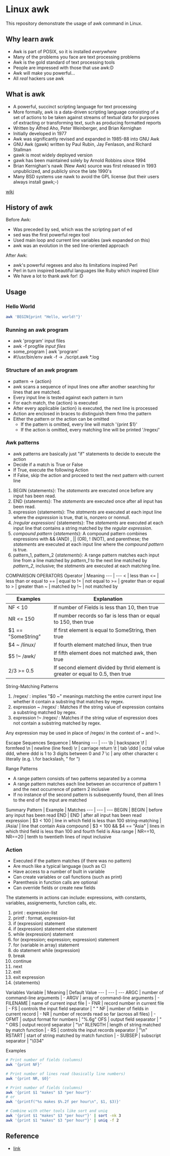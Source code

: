 # Linux awk

This repository demonstrate the usage of awk command in Linux.

## Why learn awk

- Awk is part of POSIX, so it is installed *everywhere*
- Many of the problems you face are text processing problems
- Awk is the gold standard of text processing tools
- People are impressed with those that use awk:D
- Awk will make you powerful...
- All *real* hackers use awk

 ## What is awk

- A powerful, succinct scripting language for text processing
- More formally, awk is a data-driven scripting language consisting of a set of actions to be taken against streams of textual data for purposes of extracting or transforming text, such as producing formatted reports
- Written by Alfred Aho, Peter Weinberger, and Brian Kernighan
- Initially developed in 1977
- Awk was significantly revised and expanded in 1985-88 into GNU Awk
- GNU Awk (gawk) written by Paul Rubin, Jay Fenlason, and Richard Stallman
- gawk is most widely deployed version
- gawk has been maintained solely by Arnold Robbins since 1994
- Brian Kernighan's nawk (New Awk) source was first released in 1993 unpublicized, and publicly since the late 1990's
- Many BSD systems use nawk to avoid the GPL license (but their users always install gawk;-)

[wiki](https://en.wikipedia.org/wiki/AWK)

## History of awk

Before Awk:
- Was preceded by sed, which was the scripting part of ed
- sed was the first powerful regex tool
- Used main loop and current line variables (awk expanded on this)
- awk was an evolution in the sed line-oriented approach

After Awk:
- awk's powerful regexes and also its limitations inspired Perl
- Perl in turn inspired beautiful languages like Ruby which inspired Elixir
- We have a lot to thank awk for! :D

## Usage

### Hello World

```bash
awk 'BEGIN{print "Hello, world!"}'
```

### Running an awk program

- awk 'program' input files
- awk -f progfile *input files*
- some_program | awk 'program'
- #!/usr/bin/env awk -f -> ./script.awk *.log

### Structure of an awk program

- pattern -> {action}
- awk scans a sequence of input lines one after another searching for lines that are matched.
- Every input line is tested against each pattern in turn
- For each match, the {action} is executed
- After every applicable {action} is executed, the next line is processed
- Action are enclosed in braces to distinguish them frmo the pattern
- Either the pattern or the action can be omitted
    - If the pattern is omitted, every line will match '{print $1}'
    - If the action is omitted, every matching line will be printed '/regex/'

### Awk patterns

- awk patterns are basically just "if" statements to decide to execute the action
- Decide if a match is True or False
- If True, execute the following Action
- If False, skip the action and proceed to test the next pattern with current line

1. BEGIN {statements}: The *statements* are executed once before any input has been read.
1. END {statements}: The *statements* are executed once after all input has been read.
1. expression {statements}: The *statments* are executed at each input line where the *expression* is true, that is, nonzero or nonnull.
1. /*regular expression*/ {statements}: The *statements* are executed at each input line that contains a string matched by the *regular expression*.
1. *compound pattern* {*statements*}: A compound pattern combines expressions with && (AND) , || (OR), ! (NOT), and parenthese; the *statements* are executed at each input line where the *compound pattern* is true.
1. pattern_1, pattern_2 {*statements*}: A range pattern matches each input line from a line matched by *pattern_1* to the next line matched by *pattern_2*, inclusive; the *statments* are executed at each matching line.

COMPARISON OPERATORS
Operator | Meaning
--- | ---
< | less than
<= | less than or equal to
== | equal to
!= | not equal to
\>= | greater than or equal to
\> | greater than
~ | matched by
!~ | not matched by

Examples | Explanation
--- | ---
NF < 10 | If number of Fields is less than 10, then true
NR <= 150 | If number records so far is less than or equal to 150, then true
$1 == "SomeString" | If first element is equal to SomeString, then true
$4 ~ /linux/ | If fourth element matched linux, then true
$5 !~ /awk/ | If fifth element does not matched awk, then true
$2/$3 >= 0.5 | If second element divided by thrid element is greater or equal to 0.5, then true

String-Matching Patterns
1. /regex/ : implies "$0 ~" meanings matching the entire current input line whether it contain a substring that matches by regex.
1. expression ~ /regex/ : Matches if the string value of expression contains a substring matched by regex.
1. expression !~ /regex/ : Matches if the string value of expression does not contain a substring matched by regex.

Any expression may be used in place of /regex/ in the context of \~ and \!~.

Escape Sequences
Sequence | Meaning
--- | ---
\b | backspace
\f | formfeed
\n | newline (line feed)
\r | carriage return
\t | tab
\ddd | octal value ddd, where ddd is 1 to 3 digits between 0 and 7
\c | any other character c literally (e.g. \\ for backslash, \" for ")

Range Patterns

- A range pattern consists of two patterns separated by a comma
- A range pattern matches each line between an occurrence of pattern 1 and the next occurrence of pattern 2 inclusive
- If no instance of the second pattern is subsequently found, then all lines to the end of the input are matched

Summary
Pattern | Example | Matches
--- | --- | ---
BEGIN | BEGIN | before any input has been read
END | END | after all input has been read
expression | $3 < 100 | line in which field is less than 100
string-matching | /Asia/ | line that contain Asia
compound | $3 < 100 && $4 == "Asia" | lines in which third field is less than 100 and fourth field is Aisa
range | NR==10, NR==20 | tenth to twentieth lines of input inclusive

### Action

- Executed if the pattern matches (if there was no pattern)
- Are much like a typical language (such as C)
- Have access to a number of built in variable
- Can create variables or call functions (such as print)
- Parenthesis in function calls are optional
- Can override fields or create new fields

The statements in actions can include: expressions, with constants, variables, assignements, function calls, etc.
1. print : expression-list
1. printf : format, expression-list
1. if (expression) statement
1. if (expression) statement else statement
1. while (expression) statement
1. for (expression; expression; expression) statement
1. for (variable in array) statement
1. do statement while (expression)
1. break
1. continue
1. next
1. exit
1. exit expression
1. {statements}

Variables
Variable | Meaning | Default Value
--- | --- | ---
ARGC | number of command-line arguments | -
ARGV | array of command-line arguments | -
FILENAME | name of current input file | -
FNR | record number in current file | -
FS | controls the input field separator | " "
NF | number of fields in current record | -
NR | number of records read so far (across all files) | -
OFMT | output format for numbers | "%.6g"
OFS | output field separator | " "
ORS | output record separator | "\n"
RLENGTH | length of string matched by match function | -
RS | controls the input records separator | "\n"
RSTART | start of string matched by match function | - 
SUBSEP | subscript separator | "\034"

Examples
```bash
# Print number of fields (columns)
awk '{print NF}'
```

```bash
# Print number of lines read (basically line numbers)
awk '{print NR, $0}'
```

```bash
# Print number of fields (columns)
awk '{print $1 "makes" $3 "per hour"}'
# or
awk '{printf("%s makes $%.2f per hour\n", $1, $3)}'

# Combine with other tools like sort and uniq
awk '{print $1 "makes" $3 "per hour"}' | sort -nk 3
awk '{print $1 "makes" $3 "per hour"}' | uniq -f 2
```

## Reference
- [link](https://www.youtube.com/watch?v=43BNFcOdBlY)
